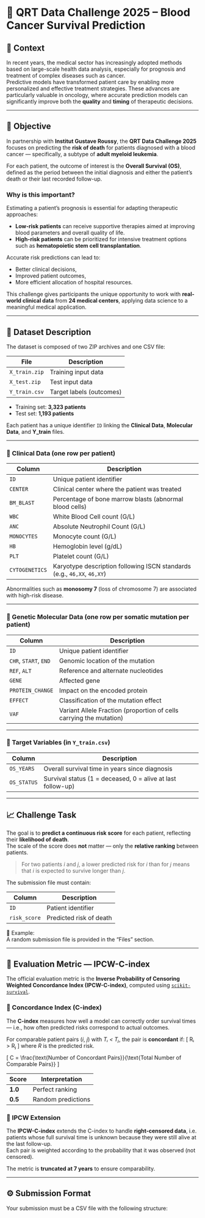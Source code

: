 # 🧬 QRT Data Challenge 2025 – Blood Cancer Survival Prediction

## 📖 Context
In recent years, the medical sector has increasingly adopted methods based on large-scale health data analysis, especially for prognosis and treatment of complex diseases such as cancer.  
Predictive models have transformed patient care by enabling more personalized and effective treatment strategies. These advances are particularly valuable in oncology, where accurate prediction models can significantly improve both the **quality** and **timing** of therapeutic decisions.

---

## 🎯 Objective
In partnership with **Institut Gustave Roussy**, the **QRT Data Challenge 2025** focuses on predicting the **risk of death** for patients diagnosed with a blood cancer — specifically, a subtype of **adult myeloid leukemia**.

For each patient, the outcome of interest is the **Overall Survival (OS)**, defined as the period between the initial diagnosis and either the patient’s death or their last recorded follow-up.

### Why is this important?
Estimating a patient’s prognosis is essential for adapting therapeutic approaches:
- **Low-risk patients** can receive supportive therapies aimed at improving blood parameters and overall quality of life.  
- **High-risk patients** can be prioritized for intensive treatment options such as **hematopoietic stem cell transplantation**.

Accurate risk predictions can lead to:
- Better clinical decisions,  
- Improved patient outcomes,  
- More efficient allocation of hospital resources.

This challenge gives participants the unique opportunity to work with **real-world clinical data** from **24 medical centers**, applying data science to a meaningful medical application.

---

## 🧪 Dataset Description

The dataset is composed of two ZIP archives and one CSV file:

| File | Description |
|------|--------------|
| `X_train.zip` | Training input data |
| `X_test.zip` | Test input data |
| `Y_train.csv` | Target labels (outcomes) |

- Training set: **3,323 patients**  
- Test set: **1,193 patients**

Each patient has a unique identifier `ID` linking the **Clinical Data**, **Molecular Data**, and **Y_train** files.

---

### 🧫 Clinical Data (one row per patient)

| Column | Description |
|---------|-------------|
| `ID` | Unique patient identifier |
| `CENTER` | Clinical center where the patient was treated |
| `BM_BLAST` | Percentage of bone marrow blasts (abnormal blood cells) |
| `WBC` | White Blood Cell count (G/L) |
| `ANC` | Absolute Neutrophil Count (G/L) |
| `MONOCYTES` | Monocyte count (G/L) |
| `HB` | Hemoglobin level (g/dL) |
| `PLT` | Platelet count (G/L) |
| `CYTOGENETICS` | Karyotype description following ISCN standards (e.g., `46,XX`, `46,XY`) |

Abnormalities such as **monosomy 7** (loss of chromosome 7) are associated with high-risk disease.

---

### 🧬 Genetic Molecular Data (one row per somatic mutation per patient)

| Column | Description |
|---------|-------------|
| `ID` | Unique patient identifier |
| `CHR`, `START`, `END` | Genomic location of the mutation |
| `REF`, `ALT` | Reference and alternate nucleotides |
| `GENE` | Affected gene |
| `PROTEIN_CHANGE` | Impact on the encoded protein |
| `EFFECT` | Classification of the mutation effect |
| `VAF` | Variant Allele Fraction (proportion of cells carrying the mutation) |

---

### 🎯 Target Variables (in `Y_train.csv`)

| Column | Description |
|---------|-------------|
| `OS_YEARS` | Overall survival time in years since diagnosis |
| `OS_STATUS` | Survival status (1 = deceased, 0 = alive at last follow-up) |

---

## 📈 Challenge Task

The goal is to **predict a continuous risk score** for each patient, reflecting their **likelihood of death**.  
The scale of the score does **not** matter — only the **relative ranking** between patients.

> For two patients *i* and *j*, a lower predicted risk for *i* than for *j* means that *i* is expected to survive longer than *j*.

The submission file must contain:

| Column | Description |
|---------|-------------|
| `ID` | Patient identifier |
| `risk_score` | Predicted risk of death |

📁 Example:  
A random submission file is provided in the “Files” section.

---

## 🧮 Evaluation Metric — IPCW-C-index

The official evaluation metric is the **Inverse Probability of Censoring Weighted Concordance Index (IPCW-C-index)**, computed using [`scikit-survival`](https://scikit-survival.readthedocs.io/).

### 🔹 Concordance Index (C-index)
The **C-index** measures how well a model can correctly order survival times — i.e., how often predicted risks correspond to actual outcomes.

For comparable patient pairs (*i*, *j*) with *Tᵢ < Tⱼ*, the pair is **concordant** if:
\[
Rᵢ > Rⱼ
\]
where *R* is the predicted risk.

\[
C = \frac{\text{Number of Concordant Pairs}}{\text{Total Number of Comparable Pairs}}
\]

| Score | Interpretation |
|--------|----------------|
| **1.0** | Perfect ranking |
| **0.5** | Random predictions |

### 🔹 IPCW Extension
The **IPCW-C-index** extends the C-index to handle **right-censored data**, i.e. patients whose full survival time is unknown because they were still alive at the last follow-up.  
Each pair is weighted according to the probability that it was observed (not censored).

The metric is **truncated at 7 years** to ensure comparability.

---

## ⚙️ Submission Format

Your submission must be a CSV file with the following structure:

